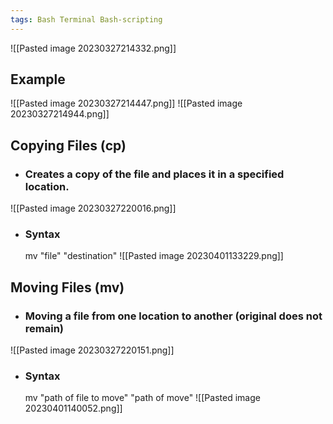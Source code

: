 ```yaml
---
tags: Bash Terminal Bash-scripting
---
```


![[Pasted image 20230327214332.png]]

## Example
![[Pasted image 20230327214447.png]]
![[Pasted image 20230327214944.png]]

## Copying Files (cp)
- ### Creates a copy of the file and places it in a specified location.
![[Pasted image 20230327220016.png]]

- ### Syntax
	mv "file" "destination"
	![[Pasted image 20230401133229.png]]

## Moving Files (mv)
- ### Moving a file from one location to another (original does not remain)
![[Pasted image 20230327220151.png]]

- ### Syntax
	mv "path of file to move" "path of move"
	![[Pasted image 20230401140052.png]]